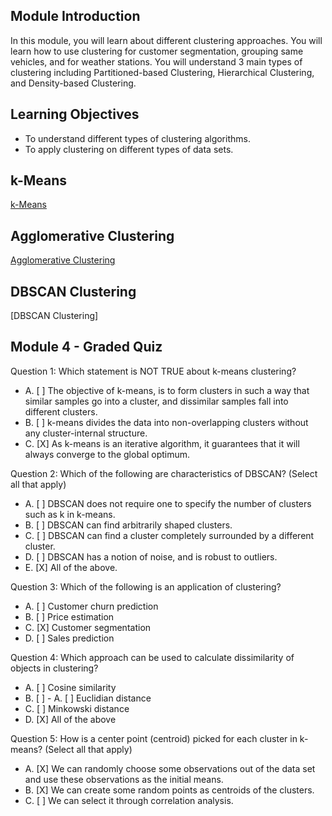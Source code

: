 ## Module Introduction

In this module, you will learn about different clustering approaches. You will learn how to use clustering for customer segmentation, grouping same vehicles, and for weather stations. You will understand 3 main types of clustering including Partitioned-based Clustering, Hierarchical Clustering, and Density-based Clustering.

## Learning Objectives

* To understand different types of clustering algorithms.
* To apply clustering on different types of data sets.

## k-Means

[k-Means](https://github.com/1965Eric/IBM-ML0101EN-Machine-Learning-with-Python/blob/main/ML0101EN-Clus-K-Means-Customer-Seg.ipynb)

## Agglomerative Clustering

[Agglomerative Clustering](https://github.com/1965Eric/IBM-ML0101EN-Machine-Learning-with-Python/blob/main/ML0101EN-Clus-Hierarchical-Cars.ipynb)

## DBSCAN Clustering

[DBSCAN Clustering]

## Module 4 - Graded Quiz

Question 1: Which statement is NOT TRUE about k-means clustering?

- A. [ ] The objective of k-means, is to form clusters in such a way that similar samples go into a cluster, and dissimilar samples fall into different clusters.
- B. [ ] k-means divides the data into non-overlapping clusters without any cluster-internal structure.
- C. [X] As k-means is an iterative algorithm, it guarantees that it will always converge to the global optimum.

Question 2: Which of the following are characteristics of DBSCAN? (Select all that apply)

- A. [ ] DBSCAN does not require one to specify the number of clusters such as k in k-means.
- B. [ ] DBSCAN can find arbitrarily shaped clusters.
- C. [ ] DBSCAN can find a cluster completely surrounded by a different cluster.
- D. [ ] DBSCAN has a notion of noise, and is robust to outliers.
- E. [X] All of the above.

Question 3: Which of the following is an application of clustering?

- A. [ ] Customer churn prediction
- B. [ ] Price estimation
- C. [X] Customer segmentation
- D. [ ] Sales prediction

Question 4: Which approach can be used to calculate dissimilarity of objects in clustering?

- A. [ ] Cosine similarity
- B. [ ] - A. [ ] Euclidian distance
- C. [ ] Minkowski distance
- D. [X] All of the above

Question 5: How is a center point (centroid) picked for each cluster in k-means? (Select all that apply)

- A. [X] We can randomly choose some observations out of the data set and use these observations as the initial means.
- B. [X] We can create some random points as centroids of the clusters.
- C. [ ] We can select it through correlation analysis.
